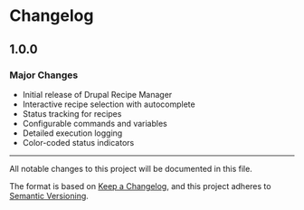 # Changelog

## 1.0.0

### Major Changes

- Initial release of Drupal Recipe Manager
- Interactive recipe selection with autocomplete
- Status tracking for recipes
- Configurable commands and variables
- Detailed execution logging
- Color-coded status indicators

---

All notable changes to this project will be documented in this file.

The format is based on [Keep a Changelog](https://keepachangelog.com/en/1.0.0/),
and this project adheres to [Semantic Versioning](https://semver.org/spec/v2.0.0.html).
